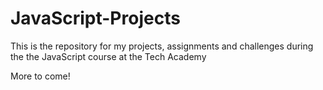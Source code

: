 # JavaScript-Projects
<p>This is the repository for my projects, assignments and challenges during the the JavaScript course at the Tech Academy</p>
<p>More to come!</p>
